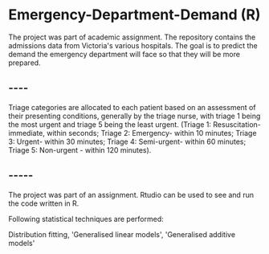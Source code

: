 # Emergency-Department-Demand (R)
The project was part of academic assignment. 
The repository contains the admissions data from Victoria's various hospitals. The goal is to predict the demand the emergency department will face so that they will be more prepared.

## ----
Triage categories are allocated to each patient based on an assessment of their presenting conditions, generally by the triage nurse, with triage 1 being the most urgent and triage 5 being the least urgent. (Triage 1: Resuscitation- immediate, within seconds; Triage 2: Emergency- within 10 minutes; Triage 3: Urgent- within 30 minutes; Triage 4: Semi-urgent- within 60 minutes; Triage 5: Non-urgent - within 120 minutes).
## -----
The project was part of an assignment.
Rtudio can be used to see and run the code written in R. 

Following statistical techniques are performed:

Distribution fitting,
'Generalised linear models',
'Generalised additive models'

